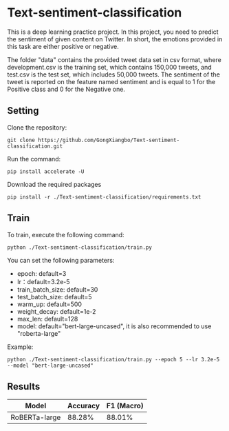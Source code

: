# Text-sentiment-classification
This is a deep learning practice project. In this project, you need to predict the sentiment of given content on Twitter. In short, the emotions provided in this task are either positive or negative.

The folder "data" contains the provided tweet data set in csv format, where development.csv is the training set, which contains 150,000 tweets, and test.csv is the test set, which includes 50,000 tweets. The sentiment of the tweet is reported on the feature named sentiment and is equal to 1 for the Positive class and 0 for the Negative one.

## Setting
Clone the repository:
```
git clone https://github.com/GongXiangbo/Text-sentiment-classification.git
```
Run the command:
```
pip install accelerate -U
```
Download the required packages
```
pip install -r ./Text-sentiment-classification/requirements.txt
```

## Train
To train, execute the following command: 
```
python ./Text-sentiment-classification/train.py 
```
You can set the following parameters:

- epoch: default=3
- lr：default=3.2e-5
- train_batch_size: default=30
- test_batch_size: default=5
- warm_up: default=500
- weight_decay: default=1e-2
- max_len: default=128
- model: default="bert-large-uncased", it is also recommended to use "roberta-large"

Example:
```
python ./Text-sentiment-classification/train.py --epoch 5 --lr 3.2e-5 --model "bert-large-uncased"
```
## Results

| Model | Accuracy | F1 (Macro) |
|----------|----------|----------|
| RoBERTa-large | 88.28% | 88.01% |
